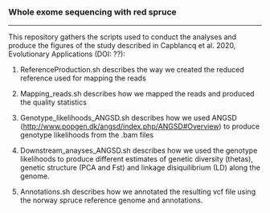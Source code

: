 ### Whole exome sequencing with red spruce 
---------------------

This repository gathers the scripts used to conduct the analyses and produce the figures of the study described in Capblancq et al. 2020, Evolutionary Applications (DOI: ??):

1. ReferenceProduction.sh describes the way we created the reduced reference used for mapping the reads

2. Mapping_reads.sh describes how we mapped the reads and produced the quality statistics

3. Genotype_likelihoods_ANGSD.sh describes how we used ANGSD (http://www.popgen.dk/angsd/index.php/ANGSD#Overview) to produce genotype likelihoods from the .bam files

4. Downstream_anayses_ANGSD.sh describes how we used the genotype likelihoods to produce different estimates of genetic diversity (thetas), genetic structure (PCA and Fst) and linkage disiquilibrium (LD) along the genome.

5. Annotations.sh describes how we annotated the resulting vcf file using the norway spruce reference genome and annotations.

